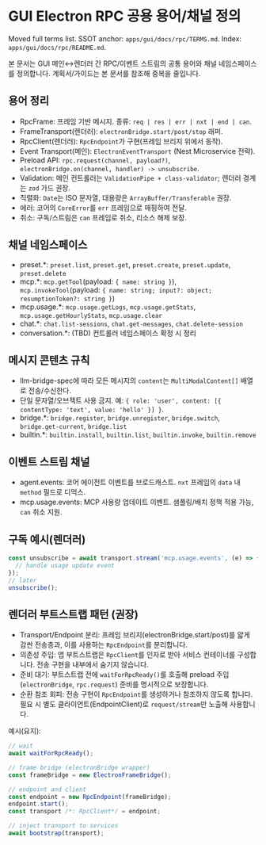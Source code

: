 # GUI Electron RPC 공용 용어/채널 정의

Moved full terms list. SSOT anchor: `apps/gui/docs/rpc/TERMS.md`. Index: `apps/gui/docs/rpc/README.md`.

본 문서는 GUI 메인↔렌더러 간 RPC/이벤트 스트림의 공통 용어와 채널 네임스페이스를 정의합니다. 계획서/가이드는 본 문서를 참조해 중복을 줄입니다.

## 용어 정리

- RpcFrame: 프레임 기반 메시지. 종류: `req | res | err | nxt | end | can`.
- FrameTransport(렌더러): `electronBridge.start/post/stop` 래퍼.
- RpcClient(렌더러): `RpcEndpoint`가 구현(프레임 브리지 위에서 동작).
- Event Transport(메인): `ElectronEventTransport` (Nest Microservice 전략).
- Preload API: `rpc.request(channel, payload?)`, `electronBridge.on(channel, handler) -> unsubscribe`.
- Validation: 메인 컨트롤러는 `ValidationPipe + class-validator`; 렌더러 경계는 `zod` 가드 권장.
- 직렬화: `Date`는 ISO 문자열, 대용량은 `ArrayBuffer/Transferable` 권장.
- 에러: 코어의 `CoreError`를 `err` 프레임으로 매핑하여 전달.
- 취소: 구독/스트림은 `can` 프레임로 취소, 리소스 해제 보장.

## 채널 네임스페이스

- preset.\*: `preset.list`, `preset.get`, `preset.create`, `preset.update`, `preset.delete`
- mcp.\*: `mcp.getTool`(payload: `{ name: string }`), `mcp.invokeTool`(payload: `{ name: string; input?: object; resumptionToken?: string }`)
- mcp.usage.\*: `mcp.usage.getLogs`, `mcp.usage.getStats`, `mcp.usage.getHourlyStats`, `mcp.usage.clear`
- chat.\*: `chat.list-sessions`, `chat.get-messages`, `chat.delete-session`
- conversation.\*: (TBD) 컨트롤러 네임스페이스 확정 시 정리

## 메시지 콘텐츠 규칙

- llm-bridge-spec에 따라 모든 메시지의 `content`는 `MultiModalContent[]` 배열로 전송/수신한다.
- 단일 문자열/오브젝트 사용 금지. 예: `{ role: 'user', content: [{ contentType: 'text', value: 'hello' }] }`.
- bridge.\*: `bridge.register`, `bridge.unregister`, `bridge.switch`, `bridge.get-current`, `bridge.list`
- builtin.\*: `builtin.install`, `builtin.list`, `builtin.invoke`, `builtin.remove`

## 이벤트 스트림 채널

- agent.events: 코어 에이전트 이벤트를 브로드캐스트. `nxt` 프레임의 `data` 내 `method` 필드로 디먹스.
- mcp.usage.events: MCP 사용량 업데이트 이벤트. 샘플링/배치 정책 적용 가능, `can` 취소 지원.

## 구독 예시(렌더러)

```ts
const unsubscribe = await transport.stream('mcp.usage.events', (e) => {
  // handle usage update event
});
// later
unsubscribe();
```

## 렌더러 부트스트랩 패턴 (권장)

- Transport/Endpoint 분리: 프레임 브리지(electronBridge.start/post)를 얇게 감싼 전송층과, 이를 사용하는 `RpcEndpoint`를 분리합니다.
- 의존성 주입: 앱 부트스트랩은 `RpcClient`를 인자로 받아 서비스 컨테이너를 구성합니다. 전송 구현을 내부에서 숨기지 않습니다.
- 준비 대기: 부트스트랩 전에 `waitForRpcReady()`를 호출해 preload 주입(`electronBridge`, `rpc.request`) 준비를 명시적으로 보장합니다.
- 순환 참조 회피: 전송 구현이 `RpcEndpoint`를 생성하거나 참조하지 않도록 합니다. 필요 시 별도 클라이언트(EndpointClient)로 `request/stream`만 노출해 사용합니다.

예시(요지):

```ts
// wait
await waitForRpcReady();

// frame bridge (electronBridge wrapper)
const frameBridge = new ElectronFrameBridge();

// endpoint and client
const endpoint = new RpcEndpoint(frameBridge);
endpoint.start();
const transport /*: RpcClient*/ = endpoint;

// inject transport to services
await bootstrap(transport);
```
